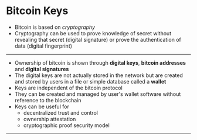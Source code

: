 # Bitcoin Keys

- Bitcoin is based on *cryptography*
- Cryptography can be used to prove knowledge of secret without revealing that secret (digital signature) or prove the authentication of data (digital fingerprint)
---
- Ownership of bitcoin is shown through **digital keys**, **bitcoin addresses** and **digital signatures**
- The digital keys are not actually stored in the network but are created and stored by users in a file or simple database called a **wallet**
- Keys are independent of the bitcoin protocol
- They can be created and managed by user's wallet software without reference to the blockchain
- Keys can be useful for
	- decentralized trust and control
	- ownership attestation
	- cryptographic proof security model
---
